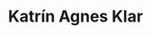 ---
title: "Katrín Agnes Klar"
about: "Portfólíó síða"
url: "https://katrinagnes.com"
image: ./image.png
---